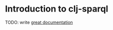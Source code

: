 # Introduction to clj-sparql

TODO: write [great documentation](http://jacobian.org/writing/great-documentation/what-to-write/)
